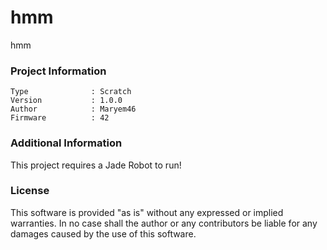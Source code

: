 hmm
================

hmm

### Project Information
```
Type              : Scratch
Version           : 1.0.0
Author            : Maryem46
Firmware          : 42
```

### Additional Information
This project requires a Jade Robot to run!

### License
This software is provided "as is" without any expressed or implied warranties.  In no case shall the author or any contributors be liable for any damages caused by the use of this software.

